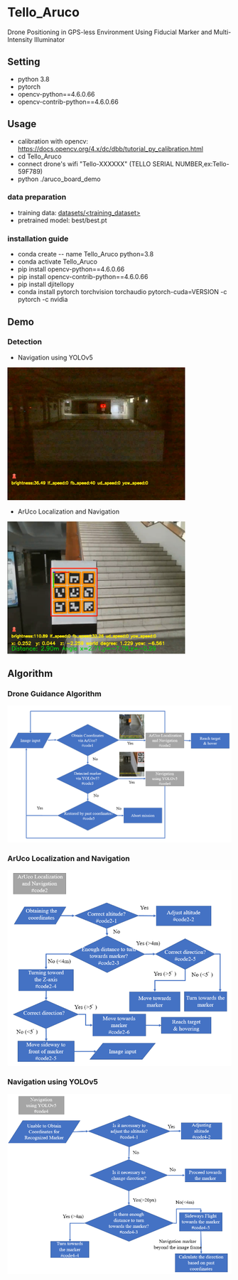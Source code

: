 # Tello_Aruco
Drone Positioning in GPS-less Environment Using Fiducial Marker and Multi-Intensity Illuminator

## Setting
* python 3.8
* pytorch
* opencv-python==4.6.0.66
* opencv-contrib-python==4.6.0.66
  
## Usage
* calibration with opencv: https://docs.opencv.org/4.x/dc/dbb/tutorial_py_calibration.html 
* cd Tello_Aruco
* connect drone's wifi "Tello-XXXXXX" (TELLO SERIAL NUMBER,ex:Tello-59F789)
* python ./aruco_board_demo

### data preparation
* training data: [datasets/<training_dataset>](https://github.com/sgcob187575/ArUcoBeacon)
* pretrained model: best/best.pt
### installation guide
* conda create -- name Tello_Aruco python=3.8
* conda activate Tello_Aruco
* pip install opencv-python==4.6.0.66
* pip install opencv-contrib-python==4.6.0.66
* pip install djitellopy
* conda install pytorch torchvision torchaudio pytorch-cuda=VERSION -c pytorch -c nvidia
## Demo

### Detection
* Navigation using YOLOv5
<img src="img/beacon.png" width="400px">

* ArUco Localization and Navigation
<img src="img/ArUco_board.png" width="400px">

## Algorithm

### Drone Guidance Algorithm
<img src="img/algorithm/Drone_Guidance_Algorithm.png" width="600px">

### ArUco Localization and Navigation
<img src="img/algorithm/ArUco_Localization_and_Navigation.png" width="600px">

### Navigation using YOLOv5
<img src="img/algorithm/Navigation_using_YOLOv5.png" width="600px">
